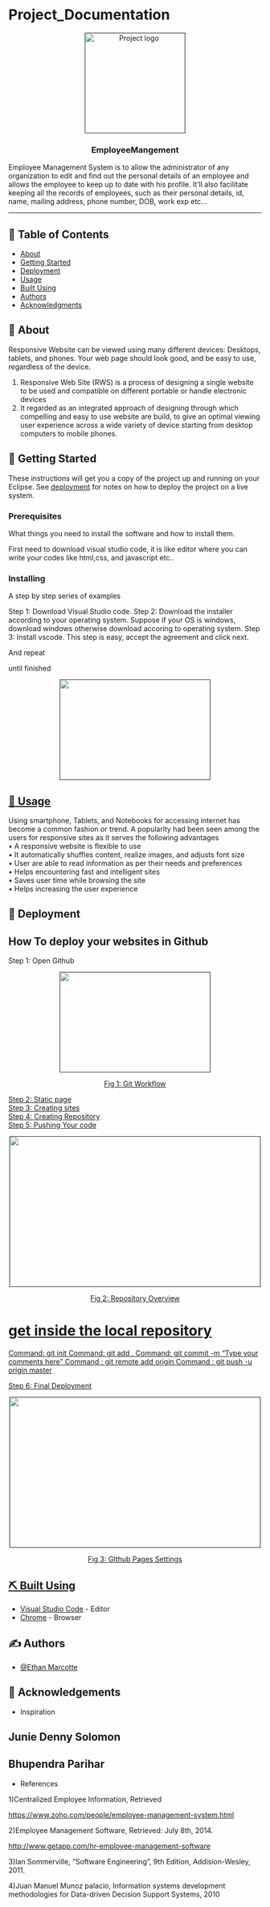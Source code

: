 # Project_Documentation

<p align="center">
  <a href="" rel="noopener">
 <img width=200px height=200px src="https://i.imgur.com/6wj0hh6.jpg" alt="Project logo"></a>
</p>

<h3 align="center">EmployeeMangement</h3>
Employee Management System is to allow the administrator of any organization to edit and find out the personal details of an employee and allows the employee to keep up to date with his profile. It’ll also facilitate keeping all the records of employees, such as their personal details, id, name, mailing address, phone number, DOB, work exp etc...

---

## 📝 Table of Contents
- [About](#about)
- [Getting Started](#getting_started)
- [Deployment](#deployment)
- [Usage](#usage)
- [Built Using](#built_using)
- [Authors](#authors)
- [Acknowledgments](#acknowledgement)

## 🧐 About <a name = "about"></a>
Responsive Website can be viewed using many different devices:
Desktops, tablets, and phones. Your web page should look good, and be easy to use, regardless of the device.
1. Responsive Web Site (RWS) is a process of designing a single website to be used and compatible on different
portable or handle electronic devices
2. It regarded as an integrated approach of designing through which compelling and easy to use website are build,
to give an optimal viewing user experience across a wide variety of device starting from desktop computers to
mobile phones.

## 🏁 Getting Started <a name = "getting_started"></a>
These instructions will get you a copy of the project up and running on your Eclipse. See [deployment](#deployment) for notes on how to deploy the project on a live system.

### Prerequisites
What things you need to install the software and how to install them.


First need to download visual studio code, it is like editor where you can write your codes like html,css, and javascript etc..


### Installing
A step by step series of examples

Step 1: Download Visual Studio code.
Step 2: Download the installer according to your operating system. Suppose if your OS is windows, download windows otherwise download accoring to operating system.
Step 3: Install vscode. This step is easy, accept the agreement and click next.


And repeat


until finished

<p align="center">
  <a href="" rel="">
    <img width=300px height=200px src="https://downlinko.com/assets/images/posts/development/editors/visual-studio-code-installer-finish.png"
</a>
</p>
  
## 🎈 Usage <a name="usage"></a>
Using smartphone, Tablets, and Notebooks for accessing internet has become a common fashion or
trend. A popularity had been seen among the users for responsive sites as it serves the following advantages <br>
• A responsive website is flexible to use <br>
• It automatically shuffles content, realize images, and adjusts font size <br>
• User are able to read information as per their needs and preferences <br>
• Helps encountering fast and intelligent sites <br>
• Saves user time while browsing the site <br>
• Helps increasing the user experience <br>

## 🚀 Deployment <a name = "deployment"></a>
## How To deploy your websites in Github
Step 1: Open Github
<p align="center">
  <a href="" rel="">
    <img width=300px height=200px src="https://miro.medium.com/v2/resize:fit:828/format:webp/0*5xxdLh_Gk4NAHyg4.png"
</a>
</p>
<p align="center">
  Fig 1: Git Workflow
</p>

Step 2: Static page <br>
Step 3: Creating sites <br>
Step 4: Creating Repository <br>
Step 5: Pushing Your code
<p align="center">
  <a href="" rel="">
    <img width=500px height=300px src="https://miro.medium.com/v2/resize:fit:828/format:webp/1*BZ9qMlO7WTRRf9Qg-TziAA.png"
</a>
</p>
<p align="center">
  Fig 2: Repository Overview
</p>


# get inside the local repository
Command: git init
Command: git add .
Command: git commit -m “Type your comments here”
Command : git remote add origin <repo link>
Command : git push -u origin master

Step 6: Final Deployment
<p align="center">
  <a href="" rel="">
    <img width=500px height=300px src="https://miro.medium.com/v2/resize:fit:828/format:webp/1*busk-Md_7OwNuLzrtSM-DA.png"
</a>
</p>
<p align="center">
  Fig 3: GIthub Pages Settings
</p>

## ⛏️ Built Using <a name = "built_using"></a>
- [Visual Studio Code](code.visualstudio.com) - Editor
- [Chrome](https://www.google.com/) - Browser

## ✍️ Authors <a name = "authors"></a>
- [@Ethan Marcotte](https://ethanmarcotte.com/)

## 🎉 Acknowledgements <a name = "acknowledgement"></a>
- Inspiration 
## Junie Denny Solomon
## Bhupendra Parihar
- References <br>

1)Centralized Employee Information, Retrieved <br>
  
https://www.zoho.com/people/employee-management-system.html <br>
  
2)Employee Management Software, Retrieved: July 8th, 2014. <br>
  
http://www.getapp.com/hr-employee-management-software <br>
  
3)Ian Sommerville, “Software Engineering”, 9th Edition, Addision-Wesley, 2011. <br>
  
4)Juan Manuel Munoz palacio, Information systems development methodologies for Data-driven Decision Support Systems, 2010

